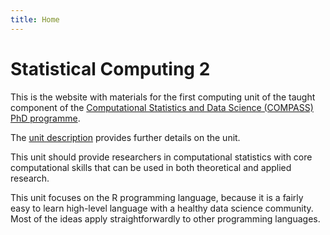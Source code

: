 ```yaml
---
title: Home
---
```


# Statistical Computing 2

This is the website with materials for the first computing unit of the taught component of the [Computational Statistics and Data Science (COMPASS) PhD programme](https://www.bristol.ac.uk/cdt/compass/).

The [unit description](https://www.bris.ac.uk/unit-programme-catalogue/UnitDetails.jsa?ayrCode=19%2F20&unitCode=MATHM0040) provides further details on the unit.

This unit should provide researchers in computational statistics with core computational skills that can be used in both theoretical and applied research.

This unit focuses on the R programming language, because it is a fairly easy to learn high-level language with a healthy data science community. Most of the ideas apply straightforwardly to other programming languages.
